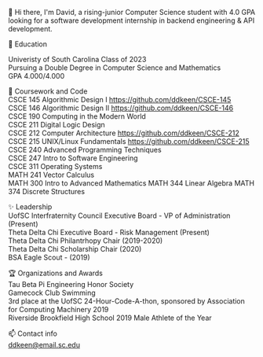 👋 Hi there, I'm David, a rising-junior Computer Science student with 4.0 GPA looking for a software development internship in backend engineering & API development.

🏫 Education

Univeristy of South Carolina Class of 2023<br/>
Pursuing a Double Degree in Computer Science and Mathematics<br/>
GPA 4.000/4.000<br/>

🍏 Coursework and Code<br/>
CSCE 145 Algorithmic Design I https://github.com/ddkeen/CSCE-145<br/>
CSCE 146 Algorithmic Design II https://github.com/ddkeen/CSCE-146<br/>
CSCE 190 Computing in the Modern World<br/>
CSCE 211 Digital Logic Design<br/>
CSCE 212 Computer Architecture https://github.com/ddkeen/CSCE-212<br/>
CSCE 215 UNIX/Linux Fundamentals https://github.com/ddkeen/CSCE-215<br/>
CSCE 240 Advanced Programming Techniques<br/>
CSCE 247 Intro to Software Engineering<br/>
CSCE 311 Operating Systems<br/>
MATH 241 Vector Calculus<br/>
MATH 300 Intro to Advanced Mathematics
MATH 344 Linear Algebra
MATH 374 Discrete Structures

✨ Leadership<br/>
UofSC Interfraternity Council Executive Board - VP of Administration (Present)<br/>
Theta Delta Chi Executive Board - Risk Management (Present)<br/>
Theta Delta Chi Philantrhopy Chair (2019-2020)<br/>
Theta Delta Chi Scholarship Chair (2020)<br/>
BSA Eagle Scout - (2019)<br/>

🏆 Organizations and Awards<br/>
Tau Beta Pi Engineering Honor Society<br/>
Gamecock Club Swimming<br/>
3rd place at the UofSC 24-Hour-Code-A-thon, sponsored by Association for Computing Machinery 2019<br/>
Riverside Brookfield High School 2019 Male Athlete of the Year <br/>

📫 Contact info<br/>
ddkeen@email.sc.edu

<!--
**ddkeen/ddkeen** is a ✨ _special_ ✨ repository because its `README.md` (this file) appears on your GitHub profile.

Here are some ideas to get you started:

- 🔭 I’m currently working on ...
- 🌱 I’m currently learning ...
- 👯 I’m looking to collaborate on ...
- 🤔 I’m looking for help with ...
- 💬 Ask me about ...
- 📫 How to reach me: ...
- 😄 Pronouns: ...
- ⚡ Fun fact: ...
-->
